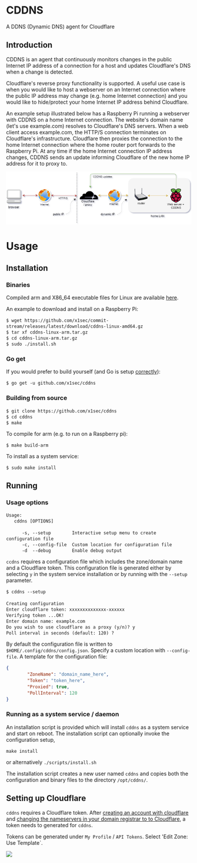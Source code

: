 # CDDNS
A DDNS (Dynamic DNS) agent for Cloudflare

## Introduction
CDDNS is an agent that continuously monitors changes in the public Internet IP address of a connection for a host and updates Cloudflare's DNS when a change is detected.


Cloudflare's reverse proxy functionality is supported. A useful use case is when you would like to host a webserver on an Internet connection where the public IP address may change (e.g. home Internet connection) and you would like to hide/protect your home Internet IP address behind Cloudflare. 

An example setup illustrated below has a Raspberry Pi running a webserver with CDDNS on a home Internet connection. The website's domain name (let's use example.com) resolves to Cloudflare's DNS servers. When a web client access example.com, the HTTP/S connection terminates on Cloudflare's infrastructure. Cloudflare then proxies the connection to the home Internet connection where the home router port forwards to the Raspberry Pi. At any time if the home Internet connection IP address changes, CDDNS sends an update informing Cloudflare of the new home IP address for it to proxy to.

![](doc/example.png)

# Usage
## Installation

### Binaries
Compiled arm and X86_64 executable files for Linux are available [here](https://github.com/x1sec/cddns/releases/).

An example to download and install on a Raspberry Pi:
```
$ wget https://github.com/x1sec/commit-stream/releases/latest/download/cddns-linux-amd64.gz
$ tar xf cddns-linux-arm.tar.gz
$ cd cddns-linux-arm.tar.gz
$ sudo ./install.sh
```

### Go get
If you would prefer to build yourself (and Go is setup [correctly](https://golang.org/doc/install)):
```
$ go get -u github.com/x1sec/cddns
```
### Building from source
```
$ git clone https://github.com/x1sec/cddns
$ cd cddns
$ make
```
To compile for arm (e.g. to run on a Raspberry pi):
```
$ make build-arm
```
To install as a system service:
```
$ sudo make install
```

## Running
### Usage options
```
Usage:
   cddns [OPTIONS]

      -s, --setup        Interactive setup menu to create configuration file
      -c, --config-file  Custom location for configuration file
      -d  --debug        Enable debug output
```
`ccdns` requires a configuration file which includes the zone/domain name and a Cloudflare token. This configuration file is generated either by selecting `y` in the system service installation or by running with the `--setup` parameter.
```
$ cddns --setup

Creating configuration
Enter cloudflare token: xxxxxxxxxxxxxx-xxxxxx
Verifying token ...OK!
Enter domain name: example.com
Do you wish to use cloudflare as a proxy (y/n)? y
Poll interval in seconds (default: 120) ?
```

By default the configuration file is written to `$HOME/.config/cddns/config.json`. Specify a custom location with `--config-file`.
A template for the configuration file:
```json
{
        "ZoneName": "domain_name_here",
        "Token": "token_here",
        "Proxied": true,
        "PollInterval": 120
}
```

### Running as a system service / daemon
An installation script is provided which will install `cddns` as a system service and start on reboot. The installation script can optionally invoke the configuration setup,

```
make install
``` 
or alternatively 
```./scripts/install.sh```

The installation script creates a new user named `cddns` and copies both the configuration and binary files to the directory `/opt/cddns/`.

## Setting up Cloudflare
`cddns` requires a Cloudflare token. After [creating an account with cloudflare](https://support.cloudflare.com/hc/en-us/articles/201720164-Creating-a-Cloudflare-account-and-adding-a-website) and [changing the nameservers in your domain registrar to to Cloudflare](https://support.cloudflare.com/hc/en-us/articles/205195708), a token needs to generated for `cddns`. 

Tokens can be generated under `My Profile` / `API Tokens`. Select 'Edit Zone: Use Template`.

![](doc/create_token_1.png)
